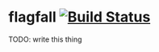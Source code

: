 # flagfall [![Build Status](https://travis-ci.org/smaslennikov/flagfall.svg?branch=master)](https://travis-ci.org/smaslennikov/flagfall)
TODO: write this thing
